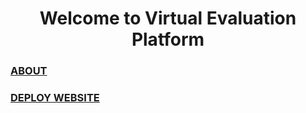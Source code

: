 <h1 align="center">Welcome to Virtual Evaluation Platform</h1>
<p>

</p>

### [ABOUT](https://softwarteam.notion.site/SoftWar-Team-857879d5ff3e4f9b992106f56d4fc144)

### [DEPLOY WEBSITE](https://galicwak.pages.dev/)
